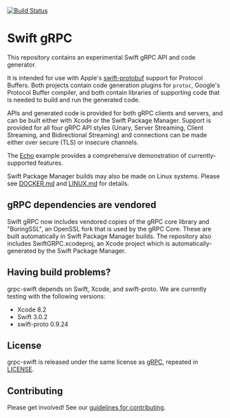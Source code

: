 [![Build Status](https://travis-ci.org/grpc/grpc-swift.svg?branch=master)](https://travis-ci.org/grpc/grpc-swift)

# Swift gRPC 

This repository contains an experimental Swift gRPC API
and code generator.

It is intended for use with Apple's 
[swift-protobuf](https://github.com/apple/swift-protobuf)
support for Protocol Buffers. Both projects contain 
code generation plugins for `protoc`, Google's 
Protocol Buffer compiler, and both contain libraries
of supporting code that is needed to build and run
the generated code.

APIs and generated code is provided for both gRPC clients
and servers, and can be built either with Xcode or the Swift
Package Manager. Support is provided for all four gRPC
API styles (Unary, Server Streaming, Client Streaming, 
and Bidirectional Streaming) and connections can be made
either over secure (TLS) or insecure channels.

The [Echo](Examples/Echo) example provides a comprehensive
demonstration of currently-supported features.

Swift Package Manager builds may also be made on Linux 
systems. Please see [DOCKER.md](DOCKER.md) and 
[LINUX.md](LINUX.md) for details.

## gRPC dependencies are vendored  

Swift gRPC now includes vendored copies of the gRPC core 
library and "BoringSSL", an OpenSSL fork that is used by
the gRPC Core. These are built automatically in Swift Package
Manager builds. The repository also includes SwiftGRPC.xcodeproj,
an Xcode project which is automatically-generated by the Swift
Package Manager.

## Having build problems?

grpc-swift depends on Swift, Xcode, and swift-proto. We are currently
testing with the following versions:

- Xcode 8.2 
- Swift 3.0.2 
- swift-proto 0.9.24 

## License

grpc-swift is released under the same license as 
[gRPC](https://github.com/grpc/grpc), repeated in
[LICENSE](LICENSE). 

## Contributing

Please get involved! See our [guidelines for contributing](CONTRIBUTING.md).
